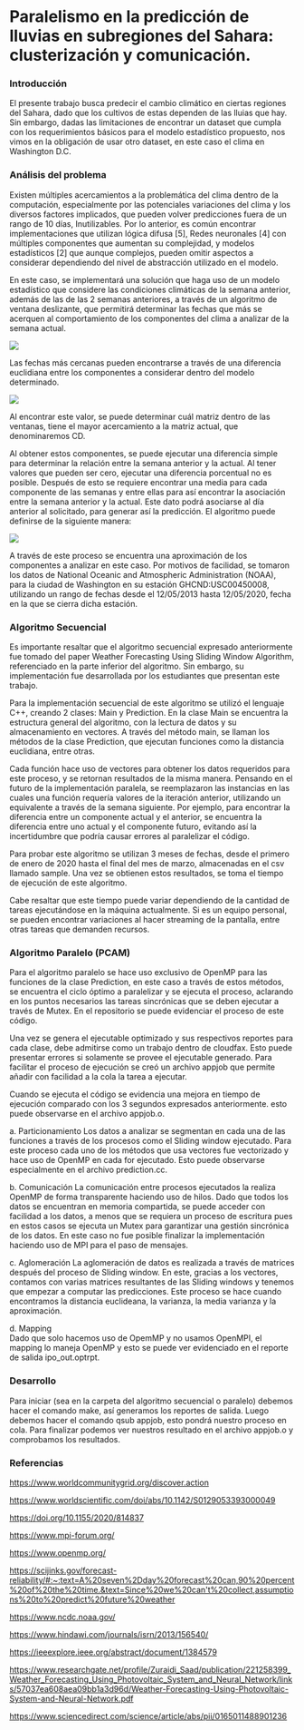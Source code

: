 # Paralelismo en la predicción de lluvias en subregiones del Sahara: clusterización y comunicación.

### Introducción
El presente trabajo busca predecir el cambio climático en ciertas regiones del Sahara, dado que los cultivos de estas dependen de las lluias que hay. Sin embargo, dadas las limitaciones de encontrar un dataset que cumpla con los requerimientos básicos para el modelo estadístico propuesto, nos vimos en la obligación de usar otro dataset, en este caso el clima en Washington D.C.

### Análisis del problema
Existen múltiples acercamientos a la problemática del clima dentro de la computación, especialmente por las potenciales variaciones del clima y los diversos factores implicados, que pueden volver predicciones fuera de un rango de 10 días, Inutilizables. Por lo anterior, es común encontrar implementaciones que utilizan lógica difusa [5], Redes neuronales [4] con múltiples componentes que aumentan su complejidad, y modelos estadísticos [2] que aunque complejos, pueden omitir aspectos a considerar dependiendo del nivel de abstracción utilizado en el modelo.

En este caso, se implementará una solución que haga uso de un modelo estadístico que considere las condiciones climáticas de la semana anterior, además de las de las 2 semanas anteriores, a través de un algoritmo de ventana deslizante, que permitirá determinar las fechas que más se acerquen al comportamiento de los componentes del clima a analizar de la semana actual.

![](img/slidingwindow.jpg)

Las fechas más cercanas pueden encontrarse a través de una diferencia euclidiana entre los componentes a considerar dentro del modelo determinado. 

![](img/euclideandistance.png)

Al encontrar este valor, se puede determinar cuál matriz dentro de las ventanas, tiene el mayor acercamiento a la matriz actual, que denominaremos CD. 

Al obtener estos componentes, se puede ejecutar una diferencia simple para determinar la relación entre la semana anterior y la actual. Al tener valores que pueden ser cero, ejecutar una diferencia porcentual no es posible. Después de esto se requiere encontrar una media para cada componente de las semanas y entre ellas para así encontrar la asociación entre la semana anterior y la actual. Este dato podrá asociarse al día anterior al solicitado, para generar así la predicción. El algoritmo puede definirse de la siguiente manera:

![](img/algorithm.png) 

A través de este proceso se encuentra una aproximación de los componentes a analizar en este caso. Por motivos de facilidad, se tomaron los datos de National Oceanic and Atmospheric Administration (NOAA), para la ciudad de Washington en su estación GHCND:USC00450008, utilizando un rango de fechas desde el 12/05/2013 hasta 12/05/2020, fecha en la que se cierra dicha estación.

### Algoritmo Secuencial
Es importante resaltar que el algoritmo secuencial expresado anteriormente fue tomado del paper Weather Forecasting Using Sliding Window Algorithm, referenciado en la parte inferior del algoritmo. Sin embargo, su implementación fue desarrollada por los estudiantes que presentan este trabajo.

Para la implementación secuencial de este algoritmo se utilizó el lenguaje C++, creando 2 clases: Main y Prediction. En la clase Main se encuentra la estructura general del algoritmo, con la lectura de datos y su almacenamiento en vectores. A través del método main, se llaman los métodos de la clase Prediction, que ejecutan funciones como la distancia euclidiana, entre otras. 

Cada función hace uso de vectores para obtener los datos requeridos para este proceso, y se retornan resultados de la misma manera. Pensando en el futuro de la implementación paralela, se reemplazaron las instancias en las cuales una función requería valores de la iteración anterior, utilizando un equivalente a través de la semana siguiente. Por ejemplo, para encontrar la diferencia entre un componente actual y el anterior, se encuentra la diferencia entre uno actual y el componente futuro, evitando así la incertidumbre que podría causar errores al paralelizar el código.

Para probar este algoritmo se utilizan 3 meses de fechas, desde el primero de enero de 2020 hasta el final del mes de marzo, almacenadas en el csv llamado sample. Una vez se obtienen estos resultados, se toma el tiempo de ejecución de este algoritmo.

Cabe resaltar que este tiempo puede variar dependiendo de la cantidad de tareas ejecutándose en la máquina actualmente. Si es un equipo personal, se pueden encontrar variaciones al hacer streaming de la pantalla, entre otras tareas que demanden recursos.

### Algoritmo Paralelo (PCAM)
Para el algoritmo paralelo se hace uso exclusivo de OpenMP para las funciones de la clase Prediction, en este caso a través de estos métodos, se encuentra el ciclo óptimo a paralelizar y se ejecuta el proceso, aclarando en los puntos necesarios las tareas sincrónicas que se deben ejecutar a través de Mutex. En el repositorio se puede evidenciar el proceso de este código.

Una vez se genera el ejecutable optimizado y sus respectivos reportes para cada clase, debe admitirse como un trabajo dentro de cloudfax. Esto puede presentar errores si solamente se provee el ejecutable generado. Para facilitar el proceso de ejecución se creó un archivo appjob que permite añadir con facilidad a la cola la tarea a ejecutar.

Cuando se ejecuta el código se evidencia una mejora en tiempo de ejecución comparado con los 3 segundos expresados anteriormente. esto puede observarse en el archivo appjob.o<id del job>.

a. Particionamiento
Los datos a analizar se segmentan en cada una de las funciones a través de los procesos como el Sliding window ejecutado. Para este proceso cada uno de los métodos que usa vectores fue vectorizado y hace uso de OpenMP en cada for ejecutado. Esto puede observarse especialmente en el archivo prediction.cc.

b. Comunicación
La comunicación entre procesos ejecutados la realiza OpenMP de forma transparente haciendo uso de hilos. Dado que todos los datos se encuentran en memoria compartida, se puede acceder con facilidad a los datos, a menos que se requiera un proceso de escritura pues en estos casos se ejecuta un Mutex para garantizar una gestión sincrónica de los datos. En este caso no fue posible finalizar la implementación haciendo uso de MPI para el paso de mensajes.

c. Aglomeración
La aglomeración de datos es realizada a través de matrices después del proceso de Sliding window. En este, gracias a los vectores, contamos con varias matrices resultantes de las Sliding windows y tenemos que empezar a computar las predicciones. Este proceso se hace cuando encontramos la distancia euclideana, la varianza, la media varianza y la aproximación.

d. Mapping  
Dado que solo hacemos uso de OpemMP y no usamos OpenMPI, el mapping lo maneja OpenMP y esto se puede ver evidenciado en el reporte de salida ipo_out.optrpt.

### Desarrollo
Para iniciar (sea en la carpeta del algoritmo secuencial o paralelo) debemos hacer el comando make, así generamos los reportes de salida. Luego debemos hacer el comando qsub appjob, esto pondrá nuestro proceso en cola. Para finalizar podemos ver nuestros resultado en el archivo appjob.o<id del job> y comprobamos los resultados.

### Referencias
https://www.worldcommunitygrid.org/discover.action

https://www.worldscientific.com/doi/abs/10.1142/S0129053393000049

https://doi.org/10.1155/2020/814837

https://www.mpi-forum.org/ 

https://www.openmp.org/ 

https://scijinks.gov/forecast-reliability/#:~:text=A%20seven%2Dday%20forecast%20can,90%20percent%20of%20the%20time.&text=Since%20we%20can't%20collect,assumptions%20to%20predict%20future%20weather

https://www.ncdc.noaa.gov/ 

https://www.hindawi.com/journals/isrn/2013/156540/

https://ieeexplore.ieee.org/abstract/document/1384579

https://www.researchgate.net/profile/Zuraidi_Saad/publication/221258399_Weather_Forecasting_Using_Photovoltaic_System_and_Neural_Network/links/57037ea608aea09bb1a3d96d/Weather-Forecasting-Using-Photovoltaic-System-and-Neural-Network.pdf

https://www.sciencedirect.com/science/article/abs/pii/0165011488901236
